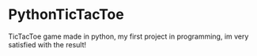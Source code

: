 # PythonTicTacToe
TicTacToe game made in python, my first project in programming, im very satisfied with the result!

